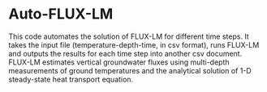 # Auto-FLUX-LM
This code automates the solution of FLUX-LM for different time steps. It takes the input file (temperature-depth-time, in csv format), runs FLUX-LM and outputs the results for each time step into another csv document. FLUX-LM estimates vertical groundwater fluxes using multi-depth measurements of ground temperatures and the analytical solution of 1-D steady-state heat transport equation.
